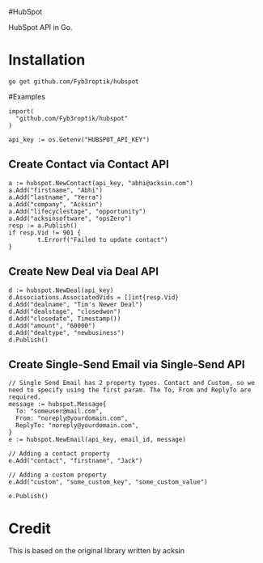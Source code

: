 #HubSpot

HubSpot API in Go.

# Installation
```golang
go get github.com/Fyb3roptik/hubspot
```

#Examples
```golang
import(
  "github.com/Fyb3roptik/hubspot"
)

api_key := os.Getenv("HUBSPOT_API_KEY")
```
## Create Contact via Contact API
```golang
a := hubspot.NewContact(api_key, "abhi@acksin.com")
a.Add("firstname", "Abhi")
a.Add("lastname", "Yerra")
a.Add("company", "Acksin")
a.Add("lifecyclestage", "opportunity")
a.Add("acksinsoftware", "opsZero")
resp := a.Publish()
if resp.Vid != 901 {
        t.Errorf("Failed to update contact")
}
```
## Create New Deal via Deal API
```golang
d := hubspot.NewDeal(api_key)
d.Associations.AssociatedVids = []int{resp.Vid}
d.Add("dealname", "Tim's Newer Deal")
d.Add("dealstage", "closedwon")
d.Add("closedate", Timestamp())
d.Add("amount", "60000")
d.Add("dealtype", "newbusiness")
d.Publish()
```
## Create Single-Send Email via Single-Send API
```golang
// Single Send Email has 2 property types. Contact and Custom, so we need to specify using the first param. The To, From and ReplyTo are required.
message := hubspot.Message{
  To: "someuser@mail.com",
  From: "noreply@yourdomain.com",
  ReplyTo: "noreply@yourdomain.com",
}
e := hubspot.NewEmail(api_key, email_id, message)

// Adding a contact property
e.Add("contact", "firstname", "Jack")

// Adding a custom property
e.Add("custom", "some_custom_key", "some_custom_value")

e.Publish()
```
# Credit
This is based on the original library written by acksin
